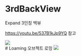 # 3rdBackView
<detailes markdown="1">
  <summary> Expand 
3인칭 백뷰

https://youtu.be/537B1kJp9YQ 참고

<img src="https://user-images.githubusercontent.com/84231954/145943447-132b7da4-872e-41ff-8990-26254e5736f2.gif">
  </summary>
 </details>
# Loaming
오브젝트 로밍

<img src="https://user-images.githubusercontent.com/84231954/145973894-48c9cbf4-27ff-4119-bb83-0062a377787a.gif">

